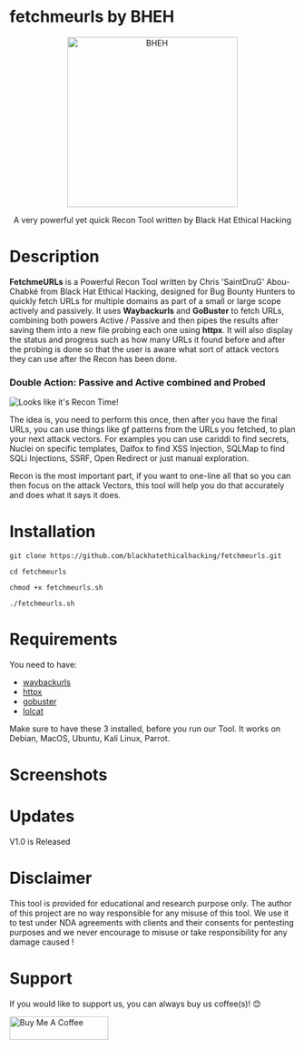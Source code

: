 # fetchmeurls by BHEH 


<p align="center">
<a href="https://www.blackhatethicalhacking.com"><img src="https://www.blackhatethicalhacking.com/wp-content/uploads/2022/06/BHEH_logo.png" width="300px" alt="BHEH"></a>
</p>

<p align="center">
A very powerful yet quick Recon Tool written by Black Hat Ethical Hacking
</p>

# Description

**FetchmeURLs** is a Powerful Recon Tool written by Chris 'SaintDruG' Abou-Chabké from Black Hat Ethical Hacking, designed for Bug Bounty Hunters to quickly fetch URLs for multiple domains as part of a small or large scope actively and passively. It uses **Waybackurls** and **GoBuster** to fetch URLs, combining both powers Active / Passive and then pipes the results after saving them into a new file probing each one using **httpx**. It will also display the status and progress such as how many URLs it found before and after the probing is done so that the user is aware what sort of attack vectors they can use after the Recon has been done.

### **Double Action: Passive and Active combined and Probed**

![Looks like it's Recon Time!](https://giphy.com/clips/cwkungfu-kung-fu-the-cw-ZmWqQN9eB8eElM9ldJ)

The idea is, you need to perform this once, then after you have the final URLs, you can use things like gf patterns from the URLs you fetched, to plan your next attack vectors. For examples you can use cariddi to find secrets, Nuclei on specific templates, Dalfox to find XSS Injection, SQLMap to find SQLi Injections, SSRF, Open Redirect or just manual exploration.

Recon is the most important part, if you want to one-line all that so you can then focus on the attack Vectors, this tool will help you do that accurately and does what it says it does.

# Installation

`git clone https://github.com/blackhatethicalhacking/fetchmeurls.git`

`cd fetchmeurls`

`chmod +x fetchmeurls.sh`

`./fetchmeurls.sh`

# Requirements

You need to have:

- [waybackurls](https://github.com/tomnomnom/waybackurls)
- [httpx](https://github.com/projectdiscovery/httpx)
- [gobuster](https://github.com/OJ/gobuster)
- [lolcat](https://github.com/busyloop/lolcat)

Make sure to have these 3 installed, before you run our Tool. It works on Debian, MacOS, Ubuntu, Kali Linux, Parrot.

# Screenshots

# Updates

V1.0 is Released

# Disclaimer

This tool is provided for educational and research purpose only. The author of this project are no way responsible for any misuse of this tool. 
We use it to test under NDA agreements with clients and their consents for pentesting purposes and we never encourage to misuse or take responsibility for any damage caused !

# Support

If you would like to support us, you can always buy us coffee(s)! :blush:

<a href="https://www.buymeacoffee.com/bheh" target="_blank"><img src="https://cdn.buymeacoffee.com/buttons/default-orange.png" alt="Buy Me A Coffee" height="41" width="174"></a>



